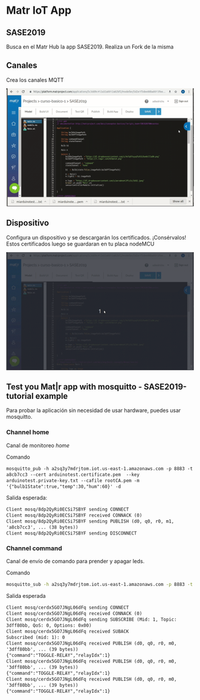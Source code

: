 # Matr IoT App

## SASE2019

Busca en el Matr Hub la app SASE2019.
Realiza un Fork de la misma

## Canales

Crea los canales MQTT


![Create channel command](channels.gif)

## Dispositivo

Configura un dispositivo y se descargarán los certificados. ¡Consérvalos!
Estos certificados luego se guardaran en tu placa nodeMCU


![Create channel command](device.gif)

## Test you Mat|r app with mosquitto - SASE2019-tutorial example

Para probar la aplicación sin necesidad de usar hardware, puedes usar mosquitto.

### Channel home

Canal de monitoreo *home*

Comando

```
mosquitto_pub -h a2sq3y7mdrjtom.iot.us-east-1.amazonaws.com -p 8883 -t a8cb7cc3 --cert arduinotest.certificate.pem  --key arduinotest.private-key.txt --cafile rootCA.pem -m '{"bulb1State":true,"temp":30,"hum":60}' -d

```

Salida esperada:

```
Client mosq/8dp2QyRi0ECSi7SBYF sending CONNECT
Client mosq/8dp2QyRi0ECSi7SBYF received CONNACK (0)
Client mosq/8dp2QyRi0ECSi7SBYF sending PUBLISH (d0, q0, r0, m1, 'a8cb7cc3', ... (38 bytes))
Client mosq/8dp2QyRi0ECSi7SBYF sending DISCONNECT
```
### Channel command

Canal de envío de comando para prender y apagar leds.

Comando

```bash
mosquitto_sub -h a2sq3y7mdrjtom.iot.us-east-1.amazonaws.com -p 8883 -t 3dff80bb --cert arduinotest.certificate.pem  --key arduinotest.private-key.txt --cafile rootCA.pem -d
```
Salida esperada 
```
Client mosq/cerdx5GO7JNgL06dFq sending CONNECT
Client mosq/cerdx5GO7JNgL06dFq received CONNACK (0)
Client mosq/cerdx5GO7JNgL06dFq sending SUBSCRIBE (Mid: 1, Topic: 3dff80bb, QoS: 0, Options: 0x00)
Client mosq/cerdx5GO7JNgL06dFq received SUBACK
Subscribed (mid: 1): 0
Client mosq/cerdx5GO7JNgL06dFq received PUBLISH (d0, q0, r0, m0, '3dff80bb', ... (39 bytes))
{"command":"TOGGLE-RELAY","relayIdx":1}
Client mosq/cerdx5GO7JNgL06dFq received PUBLISH (d0, q0, r0, m0, '3dff80bb', ... (39 bytes))
{"command":"TOGGLE-RELAY","relayIdx":1}
Client mosq/cerdx5GO7JNgL06dFq received PUBLISH (d0, q0, r0, m0, '3dff80bb', ... (39 bytes))
{"command":"TOGGLE-RELAY","relayIdx":1}
```

